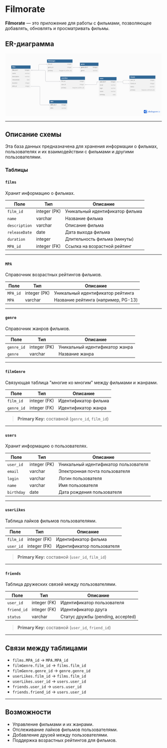 # Filmorate

**Filmorate** — это приложение для работы с фильмами, позволяющее добавлять, обновлять и просматривать фильмы.


## ER-диаграмма

![ER-диаграмма базы данных](src/main/resources/Diagrama.png)

---

## Описание схемы

Эта база данных предназначена для хранения информации о фильмах, пользователях и их взаимодействии с фильмами и другими пользователями.

### Таблицы

#### `films`
Хранит информацию о фильмах.

| Поле          | Тип            | Описание                          |
|---------------|-----------------|-----------------------------------|
| `film_id`     | integer (PK)     | Уникальный идентификатор фильма   |
| `name`        | varchar          | Название фильма                   |
| `description` | varchar          | Описание фильма                   |
| `releaseDate` | date             | Дата выхода фильма                |
| `duration`    | integer          | Длительность фильма (минуты)       |
| `MPA_id`      | integer (FK)      | Ссылка на возрастной рейтинг      |

---

#### `MPA`
Справочник возрастных рейтингов фильмов.

| Поле      | Тип            | Описание                             |
|-----------|-----------------|--------------------------------------|
| `MPA_id`  | integer (PK)     | Уникальный идентификатор рейтинга   |
| `MPA`     | varchar          | Название рейтинга (например, PG-13) |

---

#### `genre`
Справочник жанров фильмов.

| Поле       | Тип            | Описание                        |
|------------|-----------------|---------------------------------|
| `genre_id` | integer (PK)     | Уникальный идентификатор жанра |
| `genre`    | varchar          | Название жанра                  |

---

#### `filmGenre`
Связующая таблица "многие ко многим" между фильмами и жанрами.

| Поле       | Тип            | Описание                      |
|------------|-----------------|-------------------------------|
| `film_id`  | integer (FK)     | Идентификатор фильма          |
| `genre_id` | integer (FK)     | Идентификатор жанра           |

> **Primary Key:** составной (`genre_id`, `film_id`)

---

#### `users`
Хранит информацию о пользователях.

| Поле       | Тип            | Описание                       |
|------------|-----------------|--------------------------------|
| `user_id`  | integer (PK)     | Уникальный идентификатор пользователя |
| `email`    | varchar          | Электронная почта пользователя |
| `login`    | varchar          | Логин пользователя             |
| `name`     | varchar          | Имя пользователя               |
| `birthday` | date             | Дата рождения пользователя     |

---

#### `userLikes`
Таблица лайков фильмов пользователями.

| Поле       | Тип            | Описание                         |
|------------|-----------------|----------------------------------|
| `film_id`  | integer (FK)     | Идентификатор фильма             |
| `user_id`  | integer (FK)     | Идентификатор пользователя      |

> **Primary Key:** составной (`user_id`, `film_id`)

---

#### `friends`
Таблица дружеских связей между пользователями.

| Поле       | Тип            | Описание                         |
|------------|-----------------|----------------------------------|
| `user_id`  | integer (FK)     | Идентификатор пользователя       |
| `friend_id`| integer (FK)     | Идентификатор друга              |
| `status`   | varchar          | Статус дружбы (pending, accepted) |

> **Primary Key:** составной (`user_id`, `friend_id`)

---

## Связи между таблицами

- `films.MPA_id` → `MPA.MPA_id`
- `filmGenre.film_id` → `films.film_id`
- `filmGenre.genre_id` → `genre.genre_id`
- `userLikes.film_id` → `films.film_id`
- `userLikes.user_id` → `users.user_id`
- `friends.user_id` → `users.user_id`
- `friends.friend_id` → `users.user_id`

---

## Возможности

- Управление фильмами и их жанрами.
- Отслеживание лайков фильмов пользователями.
- Добавление друзей между пользователями.
- Поддержка возрастных рейтингов для фильмов.


